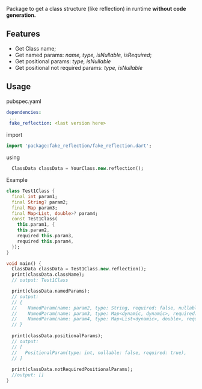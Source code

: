 
Package to get a class structure (like reflection) in runtime **without code generation.**

## Features
 - Get Class name;
 - Get named params: _name, type, isNullable, isRequired_;
 - Get positional params: _type, isNullable_
 - Get positional not required params: _type, isNullable_

## Usage

pubspec.yaml
```yaml
dependencies:
 ...
 fake_reflection: <last version here>
```

import
```dart
import 'package:fake_reflection/fake_reflection.dart';
```

using
```dart
  ClassData classData = YourClass.new.reflection();
```

Example
```dart
class Test1Class {
  final int param1;
  final String? param2;
  final Map param3;
  final Map<List, double>? param4;
  const Test1Class(
    this.param1, {
    this.param2,
    required this.param3,
    required this.param4,
  });
}

void main() {
  ClassData classData = Test1Class.new.reflection();
  print(classData.className);
  // output: Test1Class

  print(classData.namedParams);
  // output:
  // {
  //    NamedParam(name: param2, type: String, required: false, nullable: true), 
  //    NamedParam(name: param3, type: Map<dynamic, dynamic>, required: true, nullable: false), 
  //    NamedParam(name: param4, type: Map<List<dynamic>, double>, required: true, nullable: true)
  // }
  
  print(classData.positionalParams); 
  // output: 
  // [
  //   PositionalParam(type: int, nullable: false, required: true),
  // ]
  
  print(classData.notRequiredPositionalParams); 
  //output: []
}
```
